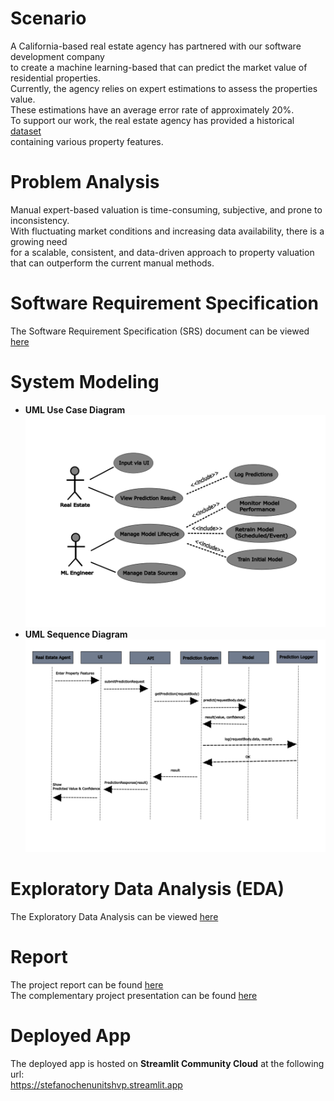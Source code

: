 # Scenario

A California-based real estate agency has partnered with our software development company \
to create a machine learning-based that can predict the market value of residential properties. \
Currently, the agency relies on expert estimations to assess the properties value.\
These estimations have an average error rate of approximately 20%.\
To support our work, the real estate agency has provided a historical [dataset](https://www.kaggle.com/datasets/fedesoriano/california-housing-prices-data-extra-features) \
containing various property features.

# Problem Analysis

Manual expert-based valuation is time-consuming, subjective, and prone to inconsistency. \
With fluctuating market conditions and increasing data availability, there is a growing need\
for a scalable, consistent, and data-driven approach to property valuation \
that can outperform the current manual methods.

# Software Requirement Specification

The Software Requirement Specification (SRS) document can be viewed [here](/docs/srs/Software%20Requirements%20Specification.pdf)

# System Modeling

- **UML Use Case Diagram**
  ![UML use case diagram](/docs/uml/usercase.png)
- **UML Sequence Diagram**
  ![UML sequence diagram](/docs/uml/sequence.png)

# Exploratory Data Analysis (EDA)

The Exploratory Data Analysis can be viewed [here](/notebooks/eda/House-Value-Prediction-EDA.ipynb)

# Report

The project report can be found [here](/docs/report/Stefano_Chen_HVP.pdf)\
The complementary project presentation can be found [here](/docs/report/Stefano_Chen_HVP_ppt.pdf)

# Deployed App

The deployed app is hosted on **Streamlit Community Cloud** at the following url:\
https://stefanochenunitshvp.streamlit.app